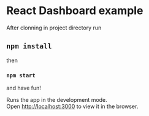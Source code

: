 # React Dashboard example

After clonning in project directory run

## `npm install`

then

### `npm start`

and have fun!

Runs the app in the development mode.\
Open [http://localhost:3000](http://localhost:3000) to view it in the browser.


